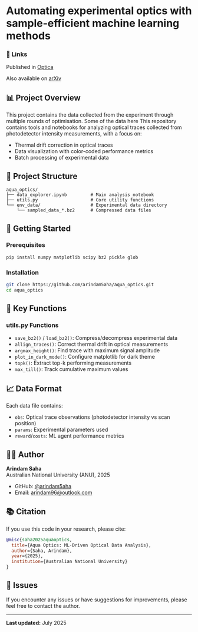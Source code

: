 # Automating experimental optics with sample-efficient machine learning methods

### 🔗 Links
Published in
[Optica](https://doi.org/10.1364/OPTICA.562734)

Also available on 
[arXiv](https://arxiv.org/abs/2503.14260)

## 📊 Project Overview
This project contains the data collected from the experiment through multiple rounds of optimisation. Some of the data here 
This repository contains tools and notebooks for analyzing optical traces collected from photodetector intensity measurements, with a focus on:

- Thermal drift correction in optical traces
- Data visualization with color-coded performance metrics
- Batch processing of experimental data


## 📁 Project Structure

```text
aqua_optics/
├── data_explorer.ipynb         # Main analysis notebook
├── utils.py                    # Core utility functions
└── env_data/                   # Experimental data directory
    └── sampled_data_*.bz2      # Compressed data files

```

## 🚀 Getting Started

### Prerequisites

```bash
pip install numpy matplotlib scipy bz2 pickle glob
```

### Installation

```bash
git clone https://github.com/arindam5aha/aqua_optics.git
cd aqua_optics
```

## 🔧 Key Functions

### utils.py Functions

- `save_bz2()` / `load_bz2()`: Compress/decompress experimental data
- `allign_traces()`: Correct thermal drift in optical measurements
- `argmax_height()`: Find trace with maximum signal amplitude
- `plot_in_dark_mode()`: Configure matplotlib for dark theme
- `topk()`: Extract top-k performing measurements
- `max_till()`: Track cumulative maximum values

## 📈 Data Format

Each data file contains:

- `obs`: Optical trace observations (photodetector intensity vs scan position)
- `params`: Experimental parameters used
- `reward`/`costs`: ML agent performance metrics


## 👨‍💻 Author

**Arindam Saha**  
Australian National University (ANU), 2025

- GitHub: [@arindam5aha](https://github.com/arindam5aha)
- Email: <arindam96@outlook.com>

## 📚 Citation

If you use this code in your research, please cite:

```bibtex
@misc{saha2025aquaoptics,
  title={Aqua Optics: ML-Driven Optical Data Analysis},
  author={Saha, Arindam},
  year={2025},
  institution={Australian National University}
}
```

## 🐛 Issues

If you encounter any issues or have suggestions for improvements, please feel free to contact the author.

---

**Last updated:** July 2025
